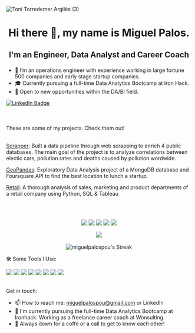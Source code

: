 <p align=”center”>

![Toni Torredemer Argilés (3)](https://github.com/tonitoar/tonitoar/assets/129649659/1e3c3eb0-b1f5-4d3e-ada2-464534490a30)






</p>



# <p align="center">Hi there 👋, my name is Miguel Palos. </p>
## <p align="center"> I'm an Engineer, Data Analyst and Career Coach </p>


- 🔭 I’m an operations engineer with experience working in large fortune 500 companies and early stage startup companies.
- 🎓 Currently pursuing a full-time Data Analytics Bootcamp at Iron Hack.
- 🔎 Open to new opportunities within the DA/BI field.

<div id="badges">
<a href="https://www.linkedin.com/in/miguelpalospou/">
<img src="https://img.shields.io/badge/LinkedIn-blue?style=for-the-badge&logo=linkedin&logoColor=white" alt="LinkedIn Badge"/>
</a>
<br/><br/>
<br/><br/>
These are some of my projects. Check them out!
<br/><br/>

[Scrapper](https://github.com/miguelpalospou/scrapping-project): Built a data pipeline through web scrapping to enrich 4 public databases. The main goal of the project is to analyze correlations between electic cars, pollution rates and deaths caused by pollution wordwide.

[GeoPandas](https://github.com/miguelpalospou/Project-III-Geo): Exploratory Data Analysis project of a MongoDB database and Foursquare API to find the best location to lunch a startup.

[Retail](https://github.com/miguelpalospou/project-IV-sql-tableau): A thorough analysis of sales, marketing and product departments of a retail company using Python, SQL & Tableau


<br/><br/>
<p align="center">
<img src="https://img.shields.io/badge/MySQL-4479A1.svg?style=for-the-badge&logo=MySQL&logoColor=white"/>
<img src="https://img.shields.io/badge/Python-3776AB.svg?style=for-the-badge&logo=Python&logoColor=white"/>
<img src="https://img.shields.io/badge/GitHub-181717.svg?style=for-the-badge&logo=GitHub&logoColor=white"/>
<img src="https://img.shields.io/badge/Tableau-E97627.svg?style=for-the-badge&logo=Tableau&logoColor=white"/>
<img src="https://img.shields.io/badge/Power%20BI-F2C811.svg?style=for-the-badge&logo=Power-BI&logoColor=black"/>
</p>

<p align="center">
<img src="https://www.codewars.com/users/miguelpalospou/badges/large">
<br/><br/>
<img src="https://github-readme-streak-stats.herokuapp.com/?user=miguelpalospou&theme=vue-dark&hide_border=true" alt="miguelpalospou's Streak">
</p>










🛠 Some Tools I Use:

<img src="https://img.shields.io/badge/pandas-150458.svg?style=for-the-badge&logo=pandas&logoColor=white"/>
<img src="https://img.shields.io/badge/NumPy-013243.svg?style=for-the-badge&logo=NumPy&logoColor=white"/>
<img src="https://img.shields.io/badge/scikitlearn-F7931E.svg?style=for-the-badge&logo=scikit-learn&logoColor=white"/>
<img src="https://img.shields.io/badge/Plotly-3F4F75.svg?style=for-the-badge&logo=Plotly&logoColor=white"/>
<img src="https://img.shields.io/badge/MongoDB-47A248.svg?style=for-the-badge&logo=MongoDB&logoColor=white"/>
<img src="https://img.shields.io/badge/GitHub-181717.svg?style=for-the-badge&logo=GitHub&logoColor=white"/>
<img src="https://img.shields.io/badge/Integromat-2F8CBB.svg?style=for-the-badge&logo=Integromat&logoColor=white"/>
<img src="https://img.shields.io/badge/Google%20Analytics-E37400.svg?style=for-the-badge&logo=Google-Analytics&logoColor=white"/>
<br/><br/>

Get in touch:

* 📫 How to reach me: miguelpalospou@gmail.com or LinkedIn
* 🔭 I'm currently pursuing the full-time Data Analytics Bootcamp at Ironhack. Working as a freelance career coach at Wonsulting.
* 💬 Always down for a coffe or a call to get to know each other!
